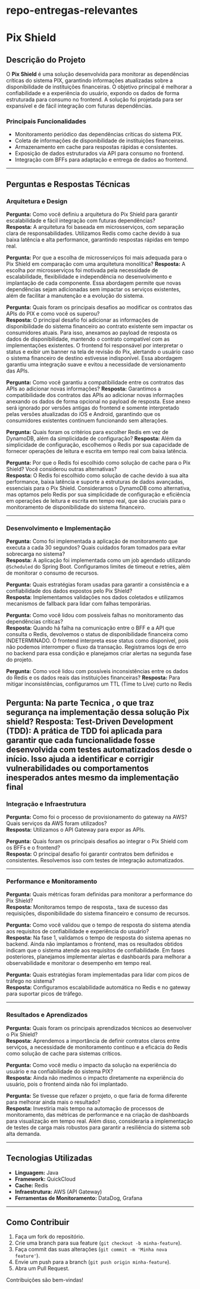 # repo-entregas-relevantes

# Pix Shield

## Descrição do Projeto

O **Pix Shield** é uma solução desenvolvida para monitorar as dependências críticas do sistema PIX, garantindo informações atualizadas sobre a disponibilidade de instituições financeiras. O objetivo principal é melhorar a confiabilidade e a experiência do usuário, expondo os dados de forma estruturada para consumo no frontend. A solução foi projetada para ser expansível e de fácil integração com futuras dependências.

### Principais Funcionalidades

- Monitoramento periódico das dependências críticas do sistema PIX.
- Coleta de informações de disponibilidade de instituições financeiras.
- Armazenamento em cache para respostas rápidas e consistentes.
- Exposição de dados estruturados via API para consumo no frontend.
- Integração com BFFs para adaptação e entrega de dados ao frontend.

---

## Perguntas e Respostas Técnicas

### **Arquitetura e Design**

**Pergunta:** Como você definiu a arquitetura do Pix Shield para garantir escalabilidade e fácil integração com futuras dependências?  
**Resposta:** A arquitetura foi baseada em microsserviços, com separação clara de responsabilidades. Utilizamos Redis como cache devido à sua baixa latência e alta performance, garantindo respostas rápidas em tempo real.

**Pergunta:** Por que a escolha de microsserviços foi mais adequada para o Pix Shield em comparação com uma arquitetura monolítica?
**Resposta:** A escolha por microsserviços foi motivada pela necessidade de escalabilidade, flexibilidade e independência no desenvolvimento e implantação de cada componente. Essa abordagem permite que novas dependências sejam adicionadas sem impactar os serviços existentes, além de facilitar a manutenção e a evolução do sistema.

**Pergunta:** Quais foram os principais desafios ao modificar os contratos das APIs do PIX e como você os superou?  
**Resposta:** O principal desafio foi adicionar as informações de disponibilidade do sistema financeiro ao contrato existente sem impactar os consumidores atuais. Para isso, anexamos ao payload de resposta os dados de disponibilidade, mantendo o contrato compatível com as implementações existentes. O frontend foi responsável por interpretar o status e exibir um banner na tela de revisão do Pix, alertando o usuário caso o sistema financeiro de destino estivesse indisponível. Essa abordagem garantiu uma integração suave e evitou a necessidade de versionamento das APIs.

**Pergunta:** Como você garantiu a compatibilidade entre os contratos das APIs ao adicionar novas informações?
**Resposta:** Garantimos a compatibilidade dos contratos das APIs ao adicionar novas informações anexando os dados de forma opcional no payload de resposta. Esse anexo será ignorado por versões antigas do frontend e somente interpretado pelas versões atualizadas do iOS e Android, garantindo que os consumidores existentes continuem funcionando sem alterações.


**Pergunta:** Quais foram os critérios para escolher Redis em vez de DynamoDB, além da simplicidade de configuração?
**Resposta:** Além da simplicidade de configuração, escolhemos o Redis por sua capacidade de fornecer operações de leitura e escrita em tempo real com baixa latência.

**Pergunta:** Por que o Redis foi escolhido como solução de cache para o Pix Shield? Você considerou outras alternativas?  
**Resposta:** O Redis foi escolhido como solução de cache devido à sua alta performance, baixa latência e suporte a estruturas de dados avançadas, essenciais para o Pix Shield. Consideramos o DynamoDB como alternativa, mas optamos pelo Redis por sua simplicidade de configuração e eficiência em operações de leitura e escrita em tempo real, que são cruciais para o monitoramento de disponibilidade do sistema financeiro.

---

### **Desenvolvimento e Implementação**

**Pergunta:** Como foi implementada a aplicação de monitoramento que executa a cada 30 segundos? Quais cuidados foram tomados para evitar sobrecarga no sistema?  
**Resposta:** A aplicação foi implementada como um job agendado utilizando `@Scheduled` do Spring Boot. Configuramos limites de timeout e retries, além de monitorar o consumo de recursos.

**Pergunta:** Quais estratégias foram usadas para garantir a consistência e a confiabilidade dos dados expostos pelo Pix Shield?  
**Resposta:** Implementamos validações nos dados coletados e utilizamos mecanismos de fallback para lidar com falhas temporárias.

**Pergunta:** Como você lidou com possíveis falhas no monitoramento das dependências críticas?  
**Resposta:** Quando há falha na comunicação entre o BFF e a API que consulta o Redis, devolvemos o status de disponibilidade financeira como INDETERMINADO. O frontend interpreta esse status como disponível, pois não podemos interromper o fluxo da transação. Registramos logs de erro no backend para essa condição e planejamos criar alertas na segunda fase do projeto.

**Pergunta:** Como você lidou com possíveis inconsistências entre os dados do Redis e os dados reais das instituições financeiras?
**Resposta:** Para mitigar inconsistências, configuramos um TTL (Time to Live) curto no Redis

**Pergunta:** Na parte Tecnica , o que traz segurança na implementação dessa solução Pix shield?
**Resposta:** Test-Driven Development (TDD): A prática de TDD foi aplicada para garantir que cada funcionalidade fosse desenvolvida com testes automatizados desde o início. Isso ajuda a identificar e corrigir vulnerabilidades ou comportamentos inesperados antes mesmo da implementação final
---

### **Integração e Infraestrutura**

**Pergunta:** Como foi o processo de provisionamento do gateway na AWS? Quais serviços da AWS foram utilizados?  
**Resposta:** Utilizamos o API Gateway para expor as APIs.

**Pergunta:** Quais foram os principais desafios ao integrar o Pix Shield com os BFFs e o frontend?  
**Resposta:** O principal desafio foi garantir contratos bem definidos e consistentes. Resolvemos isso com testes de integração automatizados.

---

### **Performance e Monitoramento**

**Pergunta:** Quais métricas foram definidas para monitorar a performance do Pix Shield?  
**Resposta:** Monitoramos tempo de resposta., taxa de sucesso das requisições, disponibilidade do sistema financeiro e consumo de recursos.

**Pergunta:** Como você validou que o tempo de resposta do sistema atendia aos requisitos de confiabilidade e experiência do usuário?  
**Resposta:** Na fase 1, validamos o tempo de resposta do sistema apenas no backend. Ainda não implantamos o frontend, mas os resultados obtidos indicam que o sistema atende aos requisitos de confiabilidade. Em fases posteriores, planejamos implementar alertas e dashboards para melhorar a observabilidade e monitorar o desempenho em tempo real.

**Pergunta:** Quais estratégias foram implementadas para lidar com picos de tráfego no sistema?  
**Resposta:** Configuramos escalabilidade automática no Redis e no gateway para suportar picos de tráfego.

---

### **Resultados e Aprendizados**

**Pergunta:** Quais foram os principais aprendizados técnicos ao desenvolver o Pix Shield?  
**Resposta:** Aprendemos a importância de definir contratos claros entre serviços, a necessidade de monitoramento contínuo e a eficácia do Redis como solução de cache para sistemas críticos.

**Pergunta:** Como você mediu o impacto da solução na experiência do usuário e na confiabilidade do sistema PIX?  
**Resposta:** Ainda não medimos o impacto diretamente na experiência do usuário, pois o frontend ainda não foi implantado. 

**Pergunta:** Se tivesse que refazer o projeto, o que faria de forma diferente para melhorar ainda mais o resultado?  
**Resposta:** Investiria mais tempo na automação de processos de monitoramento, das métricas de performance e na criação de dashboards para visualização em tempo real. Além disso, consideraria a implementação de testes de carga mais robustos para garantir a resiliência do sistema sob alta demanda.

---

## Tecnologias Utilizadas

- **Linguagem:** Java
- **Framework:** QuickCloud
- **Cache:** Redis
- **Infraestrutura:** AWS (API Gateway)
- **Ferramentas de Monitoramento:** DataDog, Grafana

---

## Como Contribuir

1. Faça um fork do repositório.
2. Crie uma branch para sua feature (`git checkout -b minha-feature`).
3. Faça commit das suas alterações (`git commit -m 'Minha nova feature'`).
4. Envie um push para a branch (`git push origin minha-feature`).
5. Abra um Pull Request.

Contribuições são bem-vindas!